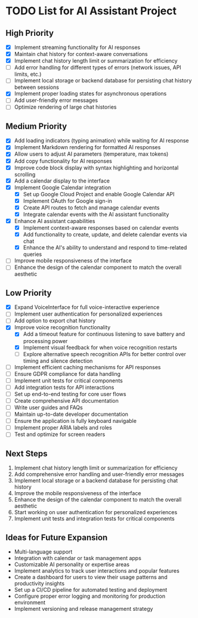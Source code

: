 # TODO List for AI Assistant Project

## High Priority
- [x] Implement streaming functionality for AI responses
- [x] Maintain chat history for context-aware conversations
- [x] Implement chat history length limit or summarization for efficiency
- [ ] Add error handling for different types of errors (network issues, API limits, etc.)
- [ ] Implement local storage or backend database for persisting chat history between sessions
- [x] Implement proper loading states for asynchronous operations
- [ ] Add user-friendly error messages
- [ ] Optimize rendering of large chat histories

## Medium Priority
- [x] Add loading indicators (typing animation) while waiting for AI response
- [x] Implement Markdown rendering for formatted AI responses
- [x] Allow users to adjust AI parameters (temperature, max tokens)
- [x] Add copy functionality for AI responses
- [x] Improve code block display with syntax highlighting and horizontal scrolling
- [x] Add a calendar display to the interface
- [x] Implement Google Calendar integration
  - [x] Set up Google Cloud Project and enable Google Calendar API
  - [x] Implement OAuth for Google sign-in
  - [x] Create API routes to fetch and manage calendar events
  - [x] Integrate calendar events with the AI assistant functionality
- [x] Enhance AI assistant capabilities
  - [x] Implement context-aware responses based on calendar events
  - [x] Add functionality to create, update, and delete calendar events via chat
  - [x] Enhance the AI's ability to understand and respond to time-related queries
- [ ] Improve mobile responsiveness of the interface
- [ ] Enhance the design of the calendar component to match the overall aesthetic

## Low Priority
- [x] Expand VoiceInterface for full voice-interactive experience
- [ ] Implement user authentication for personalized experiences
- [ ] Add option to export chat history
- [x] Improve voice recognition functionality
  - [x] Add a timeout feature for continuous listening to save battery and processing power
  - [x] Implement visual feedback for when voice recognition restarts
  - [ ] Explore alternative speech recognition APIs for better control over timing and silence detection
- [ ] Implement efficient caching mechanisms for API responses
- [ ] Ensure GDPR compliance for data handling
- [ ] Implement unit tests for critical components
- [ ] Add integration tests for API interactions
- [ ] Set up end-to-end testing for core user flows
- [ ] Create comprehensive API documentation
- [ ] Write user guides and FAQs
- [ ] Maintain up-to-date developer documentation
- [ ] Ensure the application is fully keyboard navigable
- [ ] Implement proper ARIA labels and roles
- [ ] Test and optimize for screen readers

## Next Steps
1. Implement chat history length limit or summarization for efficiency
2. Add comprehensive error handling and user-friendly error messages
3. Implement local storage or a backend database for persisting chat history
4. Improve the mobile responsiveness of the interface
5. Enhance the design of the calendar component to match the overall aesthetic
6. Start working on user authentication for personalized experiences
7. Implement unit tests and integration tests for critical components

## Ideas for Future Expansion
- Multi-language support
- Integration with calendar or task management apps
- Customizable AI personality or expertise areas
- Implement analytics to track user interactions and popular features
- Create a dashboard for users to view their usage patterns and productivity insights
- Set up a CI/CD pipeline for automated testing and deployment
- Configure proper error logging and monitoring for production environment
- Implement versioning and release management strategy
